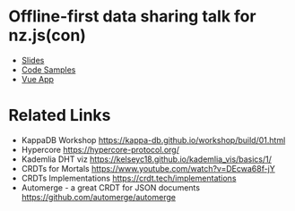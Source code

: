 # Offline-first data sharing talk for nz.js(con)

* [Slides](./offline-db-preso.pdf)
* [Code Samples](./code-samples/)
* [Vue App](https://github.com/rjmackay/vue-todo-kappa-db)

# Related Links
* KappaDB Workshop https://kappa-db.github.io/workshop/build/01.html
* Hypercore https://hypercore-protocol.org/
* Kademlia DHT viz https://kelseyc18.github.io/kademlia_vis/basics/1/ 
* CRDTs for Mortals https://www.youtube.com/watch?v=DEcwa68f-jY
* CRDTs Implementations https://crdt.tech/implementations 
* Automerge - a great CRDT for JSON documents https://github.com/automerge/automerge
